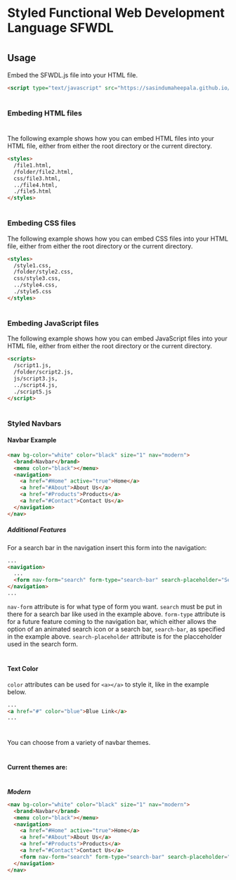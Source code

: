 # Styled Functional Web Development Language SFWDL

#

## Usage

Embed the SFWDL.js file into your HTML file.
```HTML
<script type="text/javascript" src="https://sasindumaheepala.github.io/SFWDL/SFWDL.js"></script>
```
#
### Embeding HTML files
#
The following example shows how you can embed HTML files into your HTML file, either from either the root directory or the current directory.
```HTML
<styles>
  /file1.html,
  /folder/file2.html,
  css/file3.html,
  ../file4.html,
  ./file5.html
</styles>
```
#
### Embeding CSS files

The following example shows how you can embed CSS files into your HTML file, either from either the root directory or the current directory.
```HTML
<styles>
  /style1.css,
  /folder/style2.css,
  css/style3.css,
  ../style4.css,
  ./style5.css
</styles>
```
#
### Embeding JavaScript files

The following example shows how you can embed JavaScript files into your HTML file, either from either the root directory or the current directory.
```HTML
<scripts>
  /script1.js,
  /folder/script2.js,
  js/script3.js,
  ../script4.js,
  ./script5.js
</script>
```
#
### Styled Navbars

#### Navbar Example

```HTML
<nav bg-color="white" color="black" size="1" nav="modern">
  <brand>Navbar</brand>
  <menu color="black"></menu>
  <navigation>
    <a href="#Home" active="true">Home</a>
    <a href="#About">About Us</a>
    <a href="#Products">Products</a>
    <a href="#Contact">Contact Us</a>
  </navigation>
</nav>
```

##### Additional Features

For a search bar in the navigation insert this form into the navigation:
```HTML
...
<navigation>
  ...
  <form nav-form="search" form-type="search-bar" search-placeholder="Search"></form>
</navigation>
...
```
```nav-form``` attribute is for what type of form you want. ```search``` must be put in there for a search bar like used in the example above.
```form-type``` attribute is for a future feature coming to the navigation bar, which either allows the option of an animated search icon or a search bar, ```search-bar```, as specified in the example above.
```search-placeholder``` attribute is for the placceholder used in the search form.
#
#### Text Color
```color``` attributes can be used for ```<a></a>``` to style it, like in the example below.
```HTML
...
<a href="#" color="blue">Blue Link</a>
...
```
#
You can choose from a variety of navbar themes.
#
**Current themes are:**
#
***Modern***
```HTML
<nav bg-color="white" color="black" size="1" nav="modern">
  <brand>Navbar</brand>
  <menu color="black"></menu>
  <navigation>
    <a href="#Home" active="true">Home</a>
    <a href="#About">About Us</a>
    <a href="#Products">Products</a>
    <a href="#Contact">Contact Us</a>
    <form nav-form="search" form-type="search-bar" search-placeholder="Search"></form>
  </navigation>
</nav>
```
